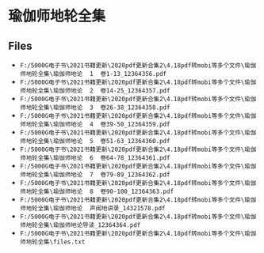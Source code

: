 # 瑜伽师地轮全集

## Files

- `F:/5000G电子书\2021书籍更新\2020pdf更新合集2\4.18pdf转mobi等多个文件\瑜伽师地轮全集\瑜伽师地论  1  卷1-13_12364356.pdf`
- `F:/5000G电子书\2021书籍更新\2020pdf更新合集2\4.18pdf转mobi等多个文件\瑜伽师地轮全集\瑜伽师地论  2  卷14-25_12364357.pdf`
- `F:/5000G电子书\2021书籍更新\2020pdf更新合集2\4.18pdf转mobi等多个文件\瑜伽师地轮全集\瑜伽师地论  3  卷26-38_12364358.pdf`
- `F:/5000G电子书\2021书籍更新\2020pdf更新合集2\4.18pdf转mobi等多个文件\瑜伽师地轮全集\瑜伽师地论  4  卷39-50_12364359.pdf`
- `F:/5000G电子书\2021书籍更新\2020pdf更新合集2\4.18pdf转mobi等多个文件\瑜伽师地轮全集\瑜伽师地论  5  卷51-63_12364360.pdf`
- `F:/5000G电子书\2021书籍更新\2020pdf更新合集2\4.18pdf转mobi等多个文件\瑜伽师地轮全集\瑜伽师地论  6  卷64-78_12364361.pdf`
- `F:/5000G电子书\2021书籍更新\2020pdf更新合集2\4.18pdf转mobi等多个文件\瑜伽师地轮全集\瑜伽师地论  7  卷79-89_12364362.pdf`
- `F:/5000G电子书\2021书籍更新\2020pdf更新合集2\4.18pdf转mobi等多个文件\瑜伽师地轮全集\瑜伽师地论  8  卷90-100_12364363.pdf`
- `F:/5000G电子书\2021书籍更新\2020pdf更新合集2\4.18pdf转mobi等多个文件\瑜伽师地轮全集\瑜伽师地论  声闻地讲录_14321578.pdf`
- `F:/5000G电子书\2021书籍更新\2020pdf更新合集2\4.18pdf转mobi等多个文件\瑜伽师地轮全集\瑜伽师地论导读_12364364.pdf`
- `F:/5000G电子书\2021书籍更新\2020pdf更新合集2\4.18pdf转mobi等多个文件\瑜伽师地轮全集\files.txt`
